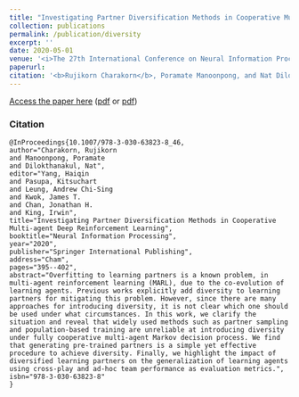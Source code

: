 ```yaml
---
title: "Investigating Partner Diversification Methods in Cooperative Multi-agent Deep Reinforcement Learning"
collection: publications
permalink: /publication/diversity
excerpt: ''
date: 2020-05-01
venue: '<i>The 27th International Conference on Neural Information Processing. <b>ICONIP 2020</b></i>' 
paperurl: 
citation: '<b>Rujikorn Charakorn</b>, Poramate Manoonpong, and Nat Dilokthanakul'
---
```



[Access the paper here](https://link.springer.com/chapter/10.1007/978-3-030-63823-8_46) ([pdf](https://link.springer.com/content/pdf/10.1007%2F978-3-030-63823-8_46.pdf) or [pdf](/files/papers/Charakorn2020_Chapter_InvestigatingPartnerDiversific.pdf))


### Citation
```
@InProceedings{10.1007/978-3-030-63823-8_46,
author="Charakorn, Rujikorn
and Manoonpong, Poramate
and Dilokthanakul, Nat",
editor="Yang, Haiqin
and Pasupa, Kitsuchart
and Leung, Andrew Chi-Sing
and Kwok, James T.
and Chan, Jonathan H.
and King, Irwin",
title="Investigating Partner Diversification Methods in Cooperative Multi-agent Deep Reinforcement Learning",
booktitle="Neural Information Processing",
year="2020",
publisher="Springer International Publishing",
address="Cham",
pages="395--402",
abstract="Overfitting to learning partners is a known problem, in multi-agent reinforcement learning (MARL), due to the co-evolution of learning agents. Previous works explicitly add diversity to learning partners for mitigating this problem. However, since there are many approaches for introducing diversity, it is not clear which one should be used under what circumstances. In this work, we clarify the situation and reveal that widely used methods such as partner sampling and population-based training are unreliable at introducing diversity under fully cooperative multi-agent Markov decision process. We find that generating pre-trained partners is a simple yet effective procedure to achieve diversity. Finally, we highlight the impact of diversified learning partners on the generalization of learning agents using cross-play and ad-hoc team performance as evaluation metrics.",
isbn="978-3-030-63823-8"
}
```

<!-- Recommended citation: Your Name, You. (2009). "Paper Title Number 1." <i>Journal 1</i>. 1(1).

Test markdown equation

<center><img src="https://tex.s2cms.ru/svg/%5Cbegin%7Balign%7D%0Ax_%7B1%2C2%7D%20%26%3D%20%7B-b%5Cpm%5Csqrt%7Bb%5E2%20-%204ac%7D%20%5Cover%202a%7D%20%5Cnonumber%20%5C%5C%0Az_l%20%26%3D%20z_%7Blocal%7D.%20%5Cnonumber%0A%5Cend%7Balign%7D" alt="\begin{align}
x_{1,2} &amp;= {-b\pm\sqrt{b^2 - 4ac} \over 2a} \nonumber \\
z_l &amp;= z_{local}. \nonumber
\end{align}" /></center> -->